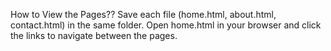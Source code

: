 How to View the Pages??
Save each file (home.html, about.html, contact.html) in the same folder.
Open home.html in your browser and click the links to navigate between the pages.
